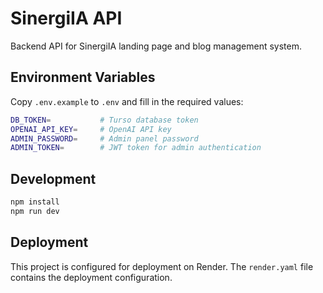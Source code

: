 # SinergiIA API

Backend API for SinergiIA landing page and blog management system.

## Environment Variables

Copy `.env.example` to `.env` and fill in the required values:

```bash
DB_TOKEN=           # Turso database token
OPENAI_API_KEY=     # OpenAI API key
ADMIN_PASSWORD=     # Admin panel password
ADMIN_TOKEN=        # JWT token for admin authentication
```

## Development

```bash
npm install
npm run dev
```




## Deployment

This project is configured for deployment on Render. The `render.yaml` file contains the deployment configuration.